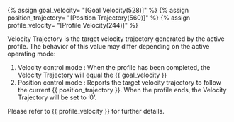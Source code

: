 {% assign goal_velocity= "[Goal Velocity(528)]" %}
{% assign position_trajectory= "[Position Trajectory(560)]" %}
{% assign profile_velocity= "[Profile Velocity(244)]" %}

Velocity Trajectory is the target velocity trajectory generated by the active profile. The behavior of this value may differ depending on the active operating mode:

1. Velocity control mode : When the profile has been completed, the Velocity Trajectory will equal the {{ goal_velocity }}
2. Position control mode : Reports the target velocity trajectory to follow the current {{ position_trajectory }}. When the profile ends, the Velocity Trajectory will be set to ‘0’.

Please refer to {{ profile_velocity }} for further details. 
